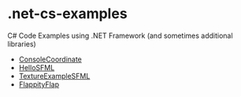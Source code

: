 
# .net-cs-examples
C# Code Examples using .NET Framework (and sometimes additional libraries)

 - [ConsoleCoordinate](https://github.com/N1k06/.net-cs-examples/tree/main/ConsoleCoordinate)
 - [HelloSFML](https://github.com/N1k06/.net-cs-examples/tree/main/HelloSFML)
 - [TextureExampleSFML](https://github.com/N1k06/.net-cs-examples/tree/main/TextureExampleSFML)
 - [FlappityFlap](https://github.com/N1k06/.net-cs-examples/tree/main/FlappityFlap)
